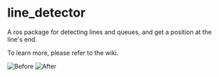 # line_detector
A ros package for detecting lines and queues, and get a position at the line's end.

To learn more, please refer to the wiki.


![Before ](https://user-images.githubusercontent.com/10437548/69551704-d1acba80-0fa5-11ea-925a-df94bf7a8c64.png)
![After ](https://user-images.githubusercontent.com/10437548/69559435-9ebcf380-0fb2-11ea-8f36-50b736af8c79.png)


